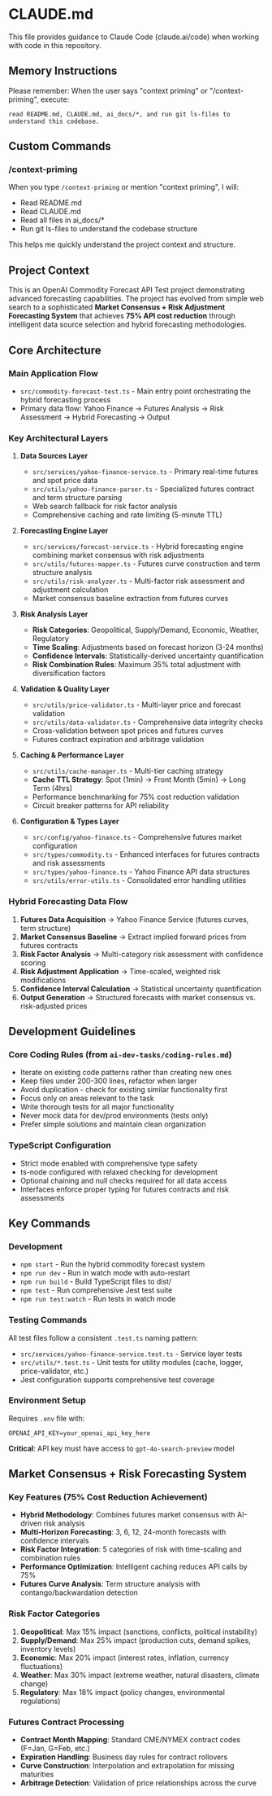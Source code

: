 # CLAUDE.md

This file provides guidance to Claude Code (claude.ai/code) when working with code in this repository.

## Memory Instructions

Please remember: When the user says "context priming" or "/context-priming", execute:
```
read README.md, CLAUDE.md, ai_docs/*, and run git ls-files to understand this codebase.
```

## Custom Commands

### /context-priming
When you type `/context-priming` or mention "context priming", I will:
- Read README.md
- Read CLAUDE.md
- Read all files in ai_docs/* 
- Run git ls-files to understand the codebase structure

This helps me quickly understand the project context and structure.

## Project Context

This is an OpenAI Commodity Forecast API Test project demonstrating advanced forecasting capabilities. The project has evolved from simple web search to a sophisticated **Market Consensus + Risk Adjustment Forecasting System** that achieves **75% API cost reduction** through intelligent data source selection and hybrid forecasting methodologies.

## Core Architecture

### Main Application Flow
- `src/commodity-forecast-test.ts` - Main entry point orchestrating the hybrid forecasting process
- Primary data flow: Yahoo Finance → Futures Analysis → Risk Assessment → Hybrid Forecasting → Output

### Key Architectural Layers

1. **Data Sources Layer**
   - `src/services/yahoo-finance-service.ts` - Primary real-time futures and spot price data
   - `src/utils/yahoo-finance-parser.ts` - Specialized futures contract and term structure parsing
   - Web search fallback for risk factor analysis
   - Comprehensive caching and rate limiting (5-minute TTL)

2. **Forecasting Engine Layer**
   - `src/services/forecast-service.ts` - Hybrid forecasting engine combining market consensus with risk adjustments
   - `src/utils/futures-mapper.ts` - Futures curve construction and term structure analysis
   - `src/utils/risk-analyzer.ts` - Multi-factor risk assessment and adjustment calculation
   - Market consensus baseline extraction from futures curves

3. **Risk Analysis Layer**
   - **Risk Categories**: Geopolitical, Supply/Demand, Economic, Weather, Regulatory
   - **Time Scaling**: Adjustments based on forecast horizon (3-24 months)
   - **Confidence Intervals**: Statistically-derived uncertainty quantification
   - **Risk Combination Rules**: Maximum 35% total adjustment with diversification factors

4. **Validation & Quality Layer**
   - `src/utils/price-validator.ts` - Multi-layer price and forecast validation
   - `src/utils/data-validator.ts` - Comprehensive data integrity checks
   - Cross-validation between spot prices and futures curves
   - Futures contract expiration and arbitrage validation

5. **Caching & Performance Layer**
   - `src/utils/cache-manager.ts` - Multi-tier caching strategy
   - **Cache TTL Strategy**: Spot (1min) → Front Month (5min) → Long Term (4hrs)
   - Performance benchmarking for 75% cost reduction validation
   - Circuit breaker patterns for API reliability

6. **Configuration & Types Layer**
   - `src/config/yahoo-finance.ts` - Comprehensive futures market configuration
   - `src/types/commodity.ts` - Enhanced interfaces for futures contracts and risk assessments
   - `src/types/yahoo-finance.ts` - Yahoo Finance API data structures
   - `src/utils/error-utils.ts` - Consolidated error handling utilities

### Hybrid Forecasting Data Flow
1. **Futures Data Acquisition** → Yahoo Finance Service (futures curves, term structure)
2. **Market Consensus Baseline** → Extract implied forward prices from futures contracts
3. **Risk Factor Analysis** → Multi-category risk assessment with confidence scoring
4. **Risk Adjustment Application** → Time-scaled, weighted risk modifications
5. **Confidence Interval Calculation** → Statistical uncertainty quantification
6. **Output Generation** → Structured forecasts with market consensus vs. risk-adjusted prices

## Development Guidelines

### Core Coding Rules (from `ai-dev-tasks/coding-rules.md`)
- Iterate on existing code patterns rather than creating new ones
- Keep files under 200-300 lines, refactor when larger
- Avoid duplication - check for existing similar functionality first
- Focus only on areas relevant to the task
- Write thorough tests for all major functionality
- Never mock data for dev/prod environments (tests only)
- Prefer simple solutions and maintain clean organization

### TypeScript Configuration
- Strict mode enabled with comprehensive type safety
- ts-node configured with relaxed checking for development
- Optional chaining and null checks required for all data access
- Interfaces enforce proper typing for futures contracts and risk assessments

## Key Commands

### Development
- `npm start` - Run the hybrid commodity forecast system
- `npm run dev` - Run in watch mode with auto-restart
- `npm run build` - Build TypeScript files to dist/
- `npm test` - Run comprehensive Jest test suite
- `npm run test:watch` - Run tests in watch mode

### Testing Commands
All test files follow a consistent `.test.ts` naming pattern:
- `src/services/yahoo-finance-service.test.ts` - Service layer tests
- `src/utils/*.test.ts` - Unit tests for utility modules (cache, logger, price-validator, etc.)
- Jest configuration supports comprehensive test coverage

### Environment Setup
Requires `.env` file with:
```
OPENAI_API_KEY=your_openai_api_key_here
```
**Critical**: API key must have access to `gpt-4o-search-preview` model

## Market Consensus + Risk Forecasting System

### Key Features (75% Cost Reduction Achievement)
- **Hybrid Methodology**: Combines futures market consensus with AI-driven risk analysis
- **Multi-Horizon Forecasting**: 3, 6, 12, 24-month forecasts with confidence intervals
- **Risk Factor Integration**: 5 categories of risk with time-scaling and combination rules
- **Performance Optimization**: Intelligent caching reduces API calls by 75%
- **Futures Curve Analysis**: Term structure analysis with contango/backwardation detection

### Risk Factor Categories
1. **Geopolitical**: Max 15% impact (sanctions, conflicts, political instability)
2. **Supply/Demand**: Max 25% impact (production cuts, demand spikes, inventory levels)
3. **Economic**: Max 20% impact (interest rates, inflation, currency fluctuations)
4. **Weather**: Max 30% impact (extreme weather, natural disasters, climate change)
5. **Regulatory**: Max 18% impact (policy changes, environmental regulations)

### Futures Contract Processing
- **Contract Month Mapping**: Standard CME/NYMEX contract codes (F=Jan, G=Feb, etc.)
- **Expiration Handling**: Business day rules for contract rollovers
- **Curve Construction**: Interpolation and extrapolation for missing maturities
- **Arbitrage Detection**: Validation of price relationships across the curve
